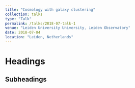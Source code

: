 ```yaml
---
title: "Cosmology with galaxy clustering"
collection: talks
type: "Talk"
permalink: /talks/2018-07-talk-1
venue: "Leiden University University, Leiden Observatory"
date: 2018-07-04
location: "Leiden, Netherlands"
---
```

Headings
======

Subheadings
------
